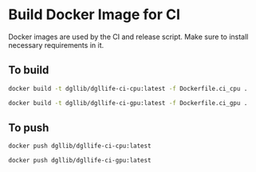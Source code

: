 # Build Docker Image for CI

Docker images are used by the CI and release script. Make sure to install necessary requirements in it.

## To build

```bash
docker build -t dgllib/dgllife-ci-cpu:latest -f Dockerfile.ci_cpu .
```

```bash
docker build -t dgllib/dgllife-ci-gpu:latest -f Dockerfile.ci_gpu .
```

## To push

```bash
docker push dgllib/dgllife-ci-cpu:latest
```

```bash
docker push dgllib/dgllife-ci-gpu:latest
```
